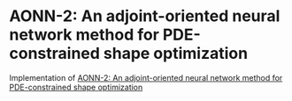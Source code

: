# AONN-2: An adjoint-oriented neural network method for PDE-constrained shape optimization
Implementation of [AONN-2: An adjoint-oriented neural network method for PDE-constrained shape optimization](https://arxiv.org/abs/2309.08388)